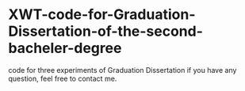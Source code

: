 # XWT-code-for-Graduation-Dissertation-of-the-second-bacheler-degree
code for three experiments of  Graduation Dissertation
if you have any question, feel free to contact me.
